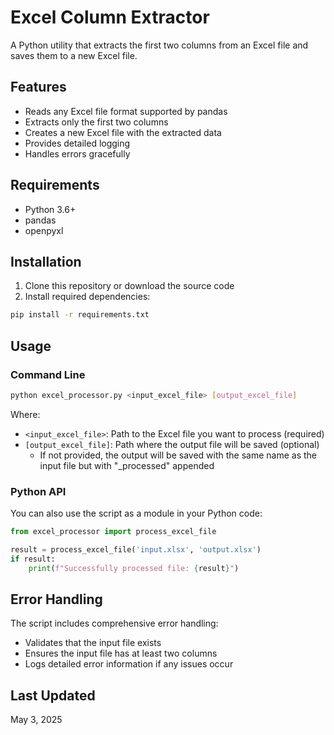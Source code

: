 # Excel Column Extractor

A Python utility that extracts the first two columns from an Excel file and saves them to a new Excel file.

## Features

- Reads any Excel file format supported by pandas
- Extracts only the first two columns
- Creates a new Excel file with the extracted data
- Provides detailed logging
- Handles errors gracefully

## Requirements

- Python 3.6+
- pandas
- openpyxl

## Installation

1. Clone this repository or download the source code
2. Install required dependencies:

```bash
pip install -r requirements.txt
```

## Usage

### Command Line

```bash
python excel_processor.py <input_excel_file> [output_excel_file]
```

Where:
- `<input_excel_file>`: Path to the Excel file you want to process (required)
- `[output_excel_file]`: Path where the output file will be saved (optional)
  - If not provided, the output will be saved with the same name as the input file but with "_processed" appended

### Python API

You can also use the script as a module in your Python code:

```python
from excel_processor import process_excel_file

result = process_excel_file('input.xlsx', 'output.xlsx')
if result:
    print(f"Successfully processed file: {result}")
```

## Error Handling

The script includes comprehensive error handling:
- Validates that the input file exists
- Ensures the input file has at least two columns
- Logs detailed error information if any issues occur

## Last Updated

May 3, 2025